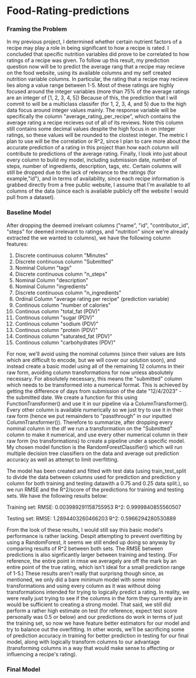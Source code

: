 # Food-Rating-predictions

### Framing the Problem

  In my previous project, I determined whether certain nutrient factors of a recipe may play a role in being significant to how a recipe is rated. I concluded that specific nutrition variables did prove to be correlated to how ratings of a recipe was given. To follow up this result, my prediction question now will be to predict the average rang that a recipe may recieve on the food website, using its available columns and my self created nutrition variable columns. In particular, the rating that a recipe may recieve lies along a value range between 1-5. Most of these ratings are highly focused around the integer variables (more than 75% of the average ratings are an integer of [1, 2, 3, 4, 5]) Because of this, the prediction that I will commit to will be a multiclass classifer (for 1, 2, 3, 4, and 5) due to the high data focus around integer values mainly. The response variable will be specifically the column "average_rating_per_recipe", which contains the average rating a recipe recieves out of all of its reviews. Note this column still contains some decimal values despite the high focus in on integer ratings, so these values will be rounded to the clostest integer. The metric I plan to use will be the correlation or R^2, since I plan to care more about the accurate prediction of a rating in this project than how each column will contribute to predictions of the average rating. Finally, I look into just about every column to build my model, including submission date, number of steps, number of ingredients, description, tags, etc. Certain columns will still be dropped due to the lack of relevance to the ratings (for example,"id"), and in terms of availability, since each recipe information is grabbed directly from a free public website, I assume that I'm available to all columns of the data (since each is available publicly off the website I would pull from a dataset).

### Baseline Model 

  After dropping the deemed irrelvant columns ("name", "id", "contributor_id", "steps" for deemed irrelevant to ratings, and "nutrition" since we're already extracted the we wanted to columns), we have the following column features:
  1. Discrete continuous column "Minutes"
  2. Discrete continuous column "Submitted"
  3. Nominal Column "tags"
  4. Discrete continuous column "n_steps"
  5. Nominal Column "description"
  6. Nominal Column "ingredients"
  7. Discrete continuous column "n_ingredients"
  8. Ordinal Column "average rating per recipe" (prediction variable)
  9. Continous column "number of calories"
  10. Continous column "total_fat (PDV)"
  11. Continous column "sugar (PDV)"
  12. Continous column "sodium (PDV)"
  13. Continous column "protein (PDV)"
  14. Continous column "saturated_fat (PDV)"
  15. Continous column "carbohydrates (PDV)"
      
For now, we'll avoid using the nominal columns (since their values are lists which are difficult to encode, but we will cover our solution soon), and instead create a basic model using all of the remaining 12 columns in their raw form, avoiding column transformations for now unless absolutely necessary. For absolutely necessary, this means the "submitted" column which needs to be transformed into a numerical format. This is achieved by getting the difference of days from submission of the date "12/4/2023" - the submitted date. We create a function for this using FunctionTransformer() and use it in our pipeline via a ColumnTransformer(). Every other column is available numerically so we just try to use it in their raw form (hence we put remainders to "passthrough" in our inputted ColumnTransformer()). Therefore to summarize, after dropping every nominal column in the df we run a transformation on the "Submitted" column to make it numerical, and use every other numerical column in their raw form {no transformations} to create a pipeline under a specific model. My chosen model function is the RandomForestClassifier() which will run multiple decision tree classifiers on the data and average out prediction accuracy as well as attempt to limit overfitting. 

The model has been created and fitted with test data (using train_test_split to divide the data between columns used for prediction and prediction y column for both training and testing datawith a 0.75 and 0.25 data split.), so we run RMSE and the R^2/score of the predictions for training and testing sets. We have the following results below:

Training set:
  RMSE: 0.003989291158755953
  R^2: 0.9999840855560507

Testing set:
  RMSE: 1.2894403260466203
  R^2: 0.5966294280530889

From the look of these results, I would still say this basic model's performance is rather lacking. Despit attempting to prevent overfitting by using a RandomForest, it seems we still ended up doing so anyway by comparing results of R^2 between both sets. The RMSE between predictions is also signficantly larger between training and testing. (For reference, the entire point in rmse we averagely are off the mark by an entire point of the true rating, which isn't ideal for a small prediction range of 1-5.) These results aren't really that surprisng though since, as mentioned, we only did a bare minimum model with some minor transformations and using every column as it was without doing transformations intended for trying to logically predict a rating. In reality, we were really just trying to see if the columns in the form they currently are in would be sufficient to creating a strong model. That said, we still did perform a rather high estimate on test (for reference, expect test score personally was 0.5 or below) and our predictions do work in terms of just the training set, so now we have feature better estimators for our model and try to balance out the overfitting. In other words, we'll be sacrificing some of prediction accuracy in training for better prediction in testing for our final model, along with logically transform columns to our advantage (transforming columns in a way that would make sense to affecting or influencing a recipe's rating).

### Final Model
